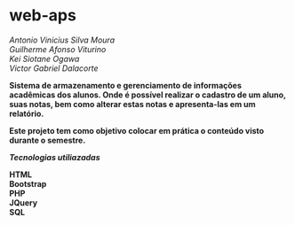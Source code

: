 # web-aps

*Antonio Vinicius Silva Moura* <br />
*Guilherme Afonso Viturino* <br />
*Kei Siotane Ogawa* <br />
*Victor Gabriel Dalacorte* <br />

**Sistema de armazenamento e gerenciamento de informações acadêmicas dos alunos. Onde é possível realizar o cadastro de um aluno, suas notas, bem como alterar estas notas e apresenta-las em um relatório.** <br />

**Este projeto tem como objetivo colocar em prática o conteúdo visto durante o semestre.** <br />

***Tecnologias utiliazadas*** <br />

**HTML** <br />
**Bootstrap** <br />
**PHP** <br />
**JQuery** <br />
**SQL** <br />
